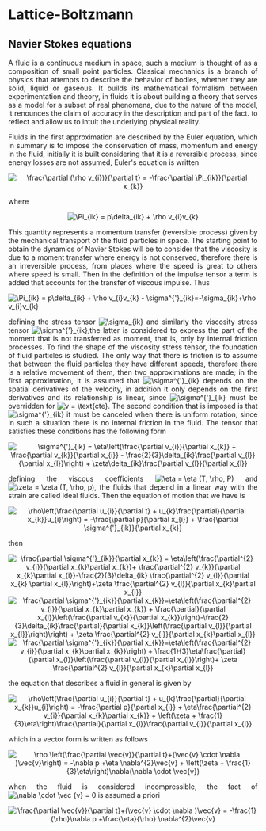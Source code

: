 # Lattice-Boltzmann

## Navier Stokes equations

<p align = "justify">
A fluid is a continuous medium in space, such a medium is thought of as a composition of small point particles. Classical mechanics is a branch of physics that attempts to describe the behavior of bodies, whether they are solid, liquid or gaseous. It builds its mathematical formalism between experimentation and theory, in fluids it is about building a theory that serves as a model for a subset of real phenomena, due to the nature of the model, it renounces the claim of accuracy in the description and part of the fact. to reflect and allow us to intuit the underlying physical reality.
</p>

<p align="justify">
Fluids in the first approximation are described by the Euler equation, which in summary is to impose the conservation of mass, momentum and energy in the fluid, initially it is built considering that it is a reversible process, since energy losses are not assumed, Euler's equation is written
</p>

<div align = "center">
<img src="https://latex.codecogs.com/gif.latex?\frac{\partial&space;(\rho&space;v_{i})}{\partial&space;t}&space;=&space;-\frac{\partial&space;\Pi_{ik}}{\partial&space;x_{k}}" title="\frac{\partial (\rho v_{i})}{\partial t} = -\frac{\partial \Pi_{ik}}{\partial x_{k}}" />
</div>

where 

<div align="center">
<img src="https://latex.codecogs.com/gif.latex?\Pi_{ik}&space;=&space;p\delta_{ik}&space;&plus;&space;\rho&space;v_{i}v_{k}" title="\Pi_{ik} = p\delta_{ik} + \rho v_{i}v_{k}" />
</div>

<p align="justify">
This quantity represents a momentum transfer (reversible process) given by the mechanical transport of the fluid particles in space. The starting point to obtain the dynamics of Navier Stokes will be to consider that the viscosity is due to a moment transfer where energy is not conserved, therefore there is an irreversible process, from places where the speed is great to others where speed is small. Then in the definition of the impulse tensor a term is added that accounts for the transfer of viscous impulse. Thus
</p>

<p aling="center">
<img src="https://latex.codecogs.com/gif.latex?\Pi_{ik}&space;=&space;p\delta_{ik}&space;&plus;&space;\rho&space;v_{i}v_{k}&space;-&space;\sigma^{'}_{ik}=-\sigma_{ik}&plus;\rho&space;v_{i}v_{k}" title="\Pi_{ik} = p\delta_{ik} + \rho v_{i}v_{k} - \sigma^{'}_{ik}=-\sigma_{ik}+\rho v_{i}v_{k}" />
</p>

<p align="justify">
defining the stress tensor <img src="https://latex.codecogs.com/gif.latex?\sigma_{ik}" title="\sigma_{ik}" /> and similarly the viscosity stress tensor <img src="https://latex.codecogs.com/gif.latex?\sigma^{'}_{ik}" title="\sigma^{'}_{ik}" />,the latter is considered to express the part of the moment that is not transferred as moment, that is, only by internal friction processes. To find the shape of the viscosity stress tensor, the foundation of fluid particles is studied. The only way that there is friction is to assume that between the fluid particles they have different speeds, therefore there is a relative movement of them, then two approximations are made; in the first approximation, it is assumed that <img src="https://latex.codecogs.com/gif.latex?\sigma^{'}_{ik}" title="\sigma^{'}_{ik}" /> depends on the spatial derivatives of the velocity, in addition it only depends on the first derivatives and its relationship is linear, since <img src="https://latex.codecogs.com/gif.latex?\sigma^{'}_{ik}" title="\sigma^{'}_{ik}" /> must be overridden for <img src="https://latex.codecogs.com/gif.latex?v&space;=&space;\text{cte}" title="v = \text{cte}" />. The second condition that is imposed is that  <img src="https://latex.codecogs.com/gif.latex?\sigma^{'}_{ik}" title="\sigma^{'}_{ik}" /> it must be canceled when there is uniform rotation, since in such a situation there is no internal friction in the fluid. The tensor that satisfies these conditions has the following form
</p>

<div align="center">
<img src="https://latex.codecogs.com/gif.latex?\sigma^{'}_{ik}&space;=&space;\eta\left(\frac{\partial&space;v_{i}}{\partial&space;x_{k}}&space;&plus;&space;\frac{\partial&space;v_{k}}{\partial&space;x_{i}}&space;-&space;\frac{2}{3}\delta_{ik}\frac{\partial&space;v_{l}}{\partial&space;x_{l}}\right)&space;&plus;&space;\zeta\delta_{ik}\frac{\partial&space;v_{l}}{\partial&space;x_{l}}" title="\sigma^{'}_{ik} = \eta\left(\frac{\partial v_{i}}{\partial x_{k}} + \frac{\partial v_{k}}{\partial x_{i}} - \frac{2}{3}\delta_{ik}\frac{\partial v_{l}}{\partial x_{l}}\right) + \zeta\delta_{ik}\frac{\partial v_{l}}{\partial x_{l}}" />
</div>

<p align="justify">
defining the viscous coefficients <img src="https://latex.codecogs.com/gif.latex?\eta&space;=&space;\eta&space;(T,&space;\rho,&space;P)" title="\eta = \eta (T, \rho, P)" /> and <img src="https://latex.codecogs.com/gif.latex?\zeta&space;=&space;\zeta&space;(T,&space;\rho,&space;p)" title="\zeta = \zeta (T, \rho, p)" />, the fluids that depend in a linear way with the strain are called ideal fluids. Then the equation of motion that we have is
</p>

<div align="center">
<img src="https://latex.codecogs.com/gif.latex?\rho\left(\frac{\partial&space;u_{i}}{\partial&space;t}&space;&plus;&space;u_{k}\frac{\partial}{\partial&space;x_{k}}u_{i}\right)&space;=&space;-\frac{\partial&space;p}{\partial&space;x_{i}}&space;&plus;&space;\frac{\partial&space;\sigma^{'}_{ik}}{\partial&space;x_{k}}" title="\rho\left(\frac{\partial u_{i}}{\partial t} + u_{k}\frac{\partial}{\partial x_{k}}u_{i}\right) = -\frac{\partial p}{\partial x_{i}} + \frac{\partial \sigma^{'}_{ik}}{\partial x_{k}}" />
</div>

then

<div align="center">
<img src="https://latex.codecogs.com/gif.latex?\frac{\partial&space;\sigma^{'}_{ik}}{\partial&space;x_{k}}&space;=&space;\eta\left(\frac{\partial^{2}&space;v_{i}}{\partial&space;x_{k}\partial&space;x_{k}}&plus;&space;\frac{\partial^{2}&space;v_{k}}{\partial&space;x_{k}\partial&space;x_{i}}-\frac{2}{3}\delta_{ik}&space;\frac{\partial^{2}&space;v_{l}}{\partial&space;x_{k}&space;\partial&space;x_{l}}\right)&plus;\zeta&space;\frac{\partial^{2}&space;v_{l}}{\partial&space;x_{k}\partial&space;x_{l}}" title="\frac{\partial \sigma^{'}_{ik}}{\partial x_{k}} = \eta\left(\frac{\partial^{2} v_{i}}{\partial x_{k}\partial x_{k}}+ \frac{\partial^{2} v_{k}}{\partial x_{k}\partial x_{i}}-\frac{2}{3}\delta_{ik} \frac{\partial^{2} v_{l}}{\partial x_{k} \partial x_{l}}\right)+\zeta \frac{\partial^{2} v_{l}}{\partial x_{k}\partial x_{l}}" />
</div>

<div align="center">
<img src="https://latex.codecogs.com/gif.latex?\frac{\partial&space;\sigma^{'}_{ik}}{\partial&space;x_{k}}=\eta\left(\frac{\partial^{2}&space;v_{i}}{\partial&space;x_{k}\partial&space;x_{k}}&space;&plus;&space;\frac{\partial}{\partial&space;x_{i}}\left(\frac{\partial&space;v_{k}}{\partial&space;x_{k}}\right)-\frac{2}{3}\delta_{ik}\frac{\partial}{\partial&space;x_{k}}\left(\frac{\partial&space;v_{l}}{\partial&space;x_{l}}\right)\right)&space;&plus;&space;\zeta&space;\frac{\partial^{2}&space;v_{l}}{\partial&space;x_{k}\partial&space;x_{l}}" title="\frac{\partial \sigma^{'}_{ik}}{\partial x_{k}}=\eta\left(\frac{\partial^{2} v_{i}}{\partial x_{k}\partial x_{k}} + \frac{\partial}{\partial x_{i}}\left(\frac{\partial v_{k}}{\partial x_{k}}\right)-\frac{2}{3}\delta_{ik}\frac{\partial}{\partial x_{k}}\left(\frac{\partial v_{l}}{\partial x_{l}}\right)\right) + \zeta \frac{\partial^{2} v_{l}}{\partial x_{k}\partial x_{l}}" />
</div>

<div align="center">
<img src="https://latex.codecogs.com/gif.latex?\frac{\partial&space;\sigma^{'}_{ik}}{\partial&space;x_{k}}=\eta\left(\frac{\partial^{2}&space;v_{i}}{\partial&space;x_{k}\partial&space;x_{k}}\right)&space;&plus;&space;\frac{1}{3}\eta\frac{\partial}{\partial&space;x_{i}}\left(\frac{\partial&space;v_{l}}{\partial&space;x_{l}}\right)&plus;&space;\zeta&space;\frac{\partial^{2}&space;v_{l}}{\partial&space;x_{k}\partial&space;x_{l}}" title="\frac{\partial \sigma^{'}_{ik}}{\partial x_{k}}=\eta\left(\frac{\partial^{2} v_{i}}{\partial x_{k}\partial x_{k}}\right) + \frac{1}{3}\eta\frac{\partial}{\partial x_{i}}\left(\frac{\partial v_{l}}{\partial x_{l}}\right)+ \zeta \frac{\partial^{2} v_{l}}{\partial x_{k}\partial x_{l}}" />
</div>

the equation that describes a fluid in general is given by

<div align="center">
<img src="https://latex.codecogs.com/gif.latex?\rho\left(\frac{\partial&space;u_{i}}{\partial&space;t}&space;&plus;&space;u_{k}\frac{\partial}{\partial&space;x_{k}}u_{i}\right)&space;=&space;-\frac{\partial&space;p}{\partial&space;x_{i}}&space;&plus;&space;\eta\frac{\partial^{2}&space;v_{i}}{\partial&space;x_{k}\partial&space;x_{k}}&space;&plus;&space;\left(\zeta&space;&plus;&space;\frac{1}{3}\eta\right)\frac{\partial}{\partial&space;x_{i}}\frac{\partial&space;v_{l}}{\partial&space;x_{l}}" title="\rho\left(\frac{\partial u_{i}}{\partial t} + u_{k}\frac{\partial}{\partial x_{k}}u_{i}\right) = -\frac{\partial p}{\partial x_{i}} + \eta\frac{\partial^{2} v_{i}}{\partial x_{k}\partial x_{k}} + \left(\zeta + \frac{1}{3}\eta\right)\frac{\partial}{\partial x_{i}}\frac{\partial v_{l}}{\partial x_{l}}" />
</div>

which in a vector form is written as follows

<div align="center">
<img src="https://latex.codecogs.com/gif.latex?\rho&space;\left(\frac{\partial&space;\vec{v}}{\partial&space;t}&plus;(\vec{v}&space;\cdot&space;\nabla&space;)\vec{v}\right)&space;=&space;-\nabla&space;p&space;&plus;\eta&space;\nabla^{2}\vec{v}&space;&plus;&space;\left(\zeta&space;&plus;&space;\frac{1}{3}\eta\right)\nabla(\nabla&space;\cdot&space;\vec{v})" title="\rho \left(\frac{\partial \vec{v}}{\partial t}+(\vec{v} \cdot \nabla )\vec{v}\right) = -\nabla p +\eta \nabla^{2}\vec{v} + \left(\zeta + \frac{1}{3}\eta\right)\nabla(\nabla \cdot \vec{v})" />
</div>

<p align="justify">
when the fluid is considered incompressible, the fact of <img src="https://latex.codecogs.com/gif.latex?\nabla&space;\cdot&space;\vec&space;{v}&space;=&space;0" title="\nabla \cdot \vec {v} = 0" /> is assumed a priori
</p>

<div align="center">
<img src="https://latex.codecogs.com/gif.latex?\frac{\partial&space;\vec{v}}{\partial&space;t}&plus;(\vec{v}&space;\cdot&space;\nabla&space;)\vec{v}&space;=&space;-\frac{1}{\rho}\nabla&space;p&space;&plus;\frac{\eta}{\rho}&space;\nabla^{2}\vec{v}" title="\frac{\partial \vec{v}}{\partial t}+(\vec{v} \cdot \nabla )\vec{v} = -\frac{1}{\rho}\nabla p +\frac{\eta}{\rho} \nabla^{2}\vec{v}" />
</div>
